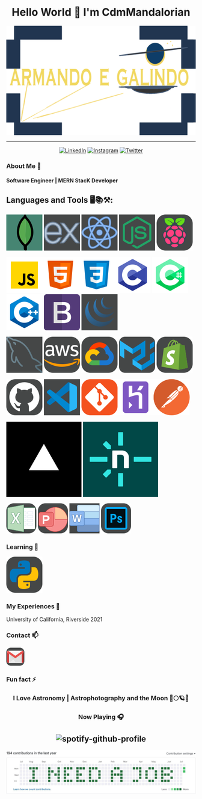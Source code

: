 <div align="center">
<h1>Hello World 👋 I'm CdmMandalorian</h1>
<img src="./logo.png">
<hr>
</div>

<center>

<a href="https://www.linkedin.com/in/armando-galindo/" target="_blank"><img src="https://img.shields.io/badge/LinkedIn-%230077B5.svg?&style=flat-square&logo=linkedin&logoColor=white" alt="LinkedIn"></a>
<a href="https://www.instagram.com/aegcodes/" target="_blank"><img src="https://img.shields.io/badge/Instagram-%23E4405F.svg?&style=flat-square&logo=instagram&logoColor=white" alt="Instagram"></a>
<a href="https://twitter.com/MandolorCodes/" target="_blank"><img src="https://img.shields.io/badge/Twitter-%231DA1F2.svg?&style=flat-square&logo=twitter&logoColor=white" alt="Twitter"></a>

</center>

<!--

Here are some ideas to get you started:

- 🔭 I’m currently working on ...
- 🌱 I’m currently learning ...
- 👯 I’m looking to collaborate on ...
- 🤔 I’m looking for help with ...
- 💬 Ask me about ...
-->
### About Me 🚀
<h4>Software Engineer | MERN StacK Developer</h4>

<h2>Languages and Tools 🖥️📚⚒️:</h2>

<img src="./icons8-mongodb-a-cross-platform-document-oriented-database-program-96.png"> <img src="./icons8-express-js-96.png"> <img src="./icons8-react-js-96.png"> <img src="./icons8-node-js-96.png"> <img src='./icons8-raspberry-pi-96.png'><br>

<img src="./icons8-javascript-96.png"><img src="./icons8-html-96.png"><img src="./icons8-css-96.png"><img src="./icons8-c-programming-96.png"> <img src='./icons8-c-sharp-logo-2-96.png'> <img src="./icons8-c++-96.png"> <img src="./icons8-bootstrap-a-free-and-open-source-css-framework-96.png"> <img src="./icons8-jquery-96.png">

<img src="./icons8-mysql-96.png"> <img src="./icons8-amazon-web-services-96.png"> <img src="./icons8-google-cloud-96.png"> <img src='./icons8-material-ui-96.png'> <img src="./icons8-shopify-96.png">


<img src='./icons8-github-96.png'> <img src="./icons8-visual-studio-code-2019-96.png"> <img src="./icons8-git-96.png"><img src="./icons8-heroku-96.png"><img src="./icons8-postman-is-the-only-complete-api-development-environment-96.png">

<img src='./vercel.png'> <img src='./netlify.png'>

<img src='./icons8-microsoft-excel-80.png'> <img src='./icons8-microsoft-powerpoint-2019-80.png'> <img src='./icons8-microsoft-word-2019-80.png'> <img src='./icons8-adobe-photoshop-80.png'>


### Learning 🧠
<img src='./icons8-python-96.png'>

### My Experiences 🌟

University of California, Riverside 2021

### Contact 📫 
<a href='mailto:aegtechcodes@gmail.com'><img src='./icons8-gmail-48.png'></a>

### Fun fact ⚡
<h3 align='center'>I Love Astronomy | Astrophotography and the Moon 📸🌕🪐🌌</h3>
<center>

### Now Playing 🎧
![spotify-github-profile](https://spotify-github-profile.vercel.app/api/view?uid=1229299323&cover_image=true&theme=novatorem&show_offline=false&background_color=121212&interchange=false&bar_color=53b14f&bar_color_cover=false)
<br/>
---
</center>
<img src='./I_Need_A_Job.jpg'>
